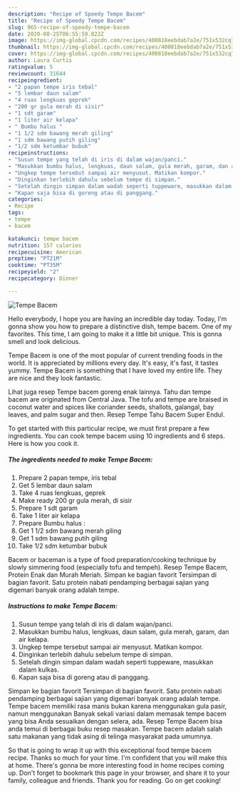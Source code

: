 ```yaml
---
description: "Recipe of Speedy Tempe Bacem"
title: "Recipe of Speedy Tempe Bacem"
slug: 965-recipe-of-speedy-tempe-bacem
date: 2020-08-25T06:55:59.822Z
image: https://img-global.cpcdn.com/recipes/400818eebdab7a2e/751x532cq70/tempe-bacem-foto-resep-utama.jpg
thumbnail: https://img-global.cpcdn.com/recipes/400818eebdab7a2e/751x532cq70/tempe-bacem-foto-resep-utama.jpg
cover: https://img-global.cpcdn.com/recipes/400818eebdab7a2e/751x532cq70/tempe-bacem-foto-resep-utama.jpg
author: Laura Curtis
ratingvalue: 5
reviewcount: 31644
recipeingredient:
- "2 papan tempe iris tebal"
- "5 lembar daun salam"
- "4 ruas lengkuas geprek"
- "200 gr gula merah di sisir"
- "1 sdt garam"
- "1 liter air kelapa"
- " Bumbu halus "
- "1 1/2 sdm bawang merah giling"
- "1 sdm bawang putih giling"
- "1/2 sdm ketumbar bubuk"
recipeinstructions:
- "Susun tempe yang telah di iris di dalam wajan/panci."
- "Masukkan bumbu halus, lengkuas, daun salam, gula merah, garam, dan air kelapa."
- "Ungkep tempe tersebut sampai air menyusut. Matikan kompor."
- "Dinginkan terlebih dahulu sebelum tempe di simpan."
- "Setelah dingin simpan dalam wadah seperti tuppeware, masukkan dalam kulkas."
- "Kapan saja bisa di goreng atau di panggang."
categories:
- Recipe
tags:
- tempe
- bacem

katakunci: tempe bacem 
nutrition: 157 calories
recipecuisine: American
preptime: "PT21M"
cooktime: "PT35M"
recipeyield: "2"
recipecategory: Dinner

---
```



![Tempe Bacem](https://img-global.cpcdn.com/recipes/400818eebdab7a2e/751x532cq70/tempe-bacem-foto-resep-utama.jpg)

Hello everybody, I hope you are having an incredible day today. Today, I'm gonna show you how to prepare a distinctive dish, tempe bacem. One of my favorites. This time, I am going to make it a little bit unique. This is gonna smell and look delicious.

Tempe Bacem is one of the most popular of current trending foods in the world. It is appreciated by millions every day. It's easy, it's fast, it tastes yummy. Tempe Bacem is something that I have loved my entire life. They are nice and they look fantastic.

Lihat juga resep Tempe bacem goreng enak lainnya. Tahu dan tempe bacem are originated from Central Java. The tofu and tempe are braised in coconut water and spices like coriander seeds, shallots, galangal, bay leaves, and palm sugar and then. Resep Tempe Tahu Bacem Super Endul.


To get started with this particular recipe, we must first prepare a few ingredients. You can cook tempe bacem using 10 ingredients and 6 steps. Here is how you cook it.

<!--inarticleads1-->

##### The ingredients needed to make Tempe Bacem:

1. Prepare 2 papan tempe, iris tebal
1. Get 5 lembar daun salam
1. Take 4 ruas lengkuas, geprek
1. Make ready 200 gr gula merah, di sisir
1. Prepare 1 sdt garam
1. Take 1 liter air kelapa
1. Prepare  Bumbu halus :
1. Get 1 1/2 sdm bawang merah giling
1. Get 1 sdm bawang putih giling
1. Take 1/2 sdm ketumbar bubuk


Bacem or baceman is a type of food preparation/cooking technique by slowly simmering food (especially tofu and tempeh). Resep Tempe Bacem, Protein Enak dan Murah Meriah. Simpan ke bagian favorit Tersimpan di bagian favorit. Satu protein nabati pendamping berbagai sajian yang digemari banyak orang adalah tempe. 

<!--inarticleads2-->

##### Instructions to make Tempe Bacem:

1. Susun tempe yang telah di iris di dalam wajan/panci.
1. Masukkan bumbu halus, lengkuas, daun salam, gula merah, garam, dan air kelapa.
1. Ungkep tempe tersebut sampai air menyusut. Matikan kompor.
1. Dinginkan terlebih dahulu sebelum tempe di simpan.
1. Setelah dingin simpan dalam wadah seperti tuppeware, masukkan dalam kulkas.
1. Kapan saja bisa di goreng atau di panggang.


Simpan ke bagian favorit Tersimpan di bagian favorit. Satu protein nabati pendamping berbagai sajian yang digemari banyak orang adalah tempe. Tempe bacem memiliki rasa manis bukan karena menggunakan gula pasir, namun menggunakan Banyak sekali variasi dalam memasak tempe bacem yang bisa Anda sesuaikan dengan selera, ada. Resep Tempe Bacem bisa anda temui di berbagai buku resep masakan. Tempe bacem adalah salah satu makanan yang tidak asing di telinga masyarakat pada umumnya. 

So that is going to wrap it up with this exceptional food tempe bacem recipe. Thanks so much for your time. I'm confident that you will make this at home. There's gonna be more interesting food in home recipes coming up. Don't forget to bookmark this page in your browser, and share it to your family, colleague and friends. Thank you for reading. Go on get cooking!

